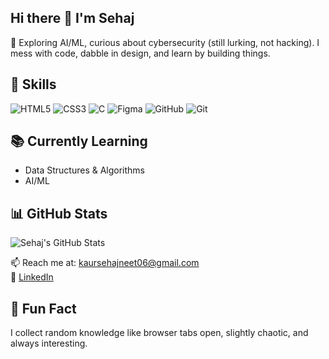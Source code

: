 ## Hi there 👋 I'm Sehaj

🎯 Exploring AI/ML, curious about cybersecurity (still lurking, not hacking). I mess with code, dabble in design, and learn by building things.

## 🔗 Skills
![HTML5](https://img.shields.io/badge/HTML5-E34F26?style=for-the-badge&logo=html5&logoColor=white)
![CSS3](https://img.shields.io/badge/CSS3-1572B6?style=for-the-badge&logo=css3&logoColor=white)
![C](https://img.shields.io/badge/C-00599C?style=for-the-badge&logo=c)
![Figma](https://img.shields.io/badge/Figma-F24E1E?style=for-the-badge&logo=figma&logoColor=white)
![GitHub](https://img.shields.io/badge/GitHub-100000?style=for-the-badge&logo=github)
![Git](https://img.shields.io/badge/Git-F05032?style=for-the-badge&logo=git)

## 📚 Currently Learning
- Data Structures & Algorithms
- AI/ML

## 📊 GitHub Stats
![Sehaj's GitHub Stats](https://github-readme-stats.vercel.app/api?username=Sehaj38&show_icons=true&theme=tokyonight)


📫 Reach me at: kaursehajneet06@gmail.com  
🔗 [LinkedIn](https://www.linkedin.com/in/sehajneet-kaur-788412330/)

## 🌱 Fun Fact
I collect random knowledge like browser tabs open, slightly chaotic, and always interesting.
